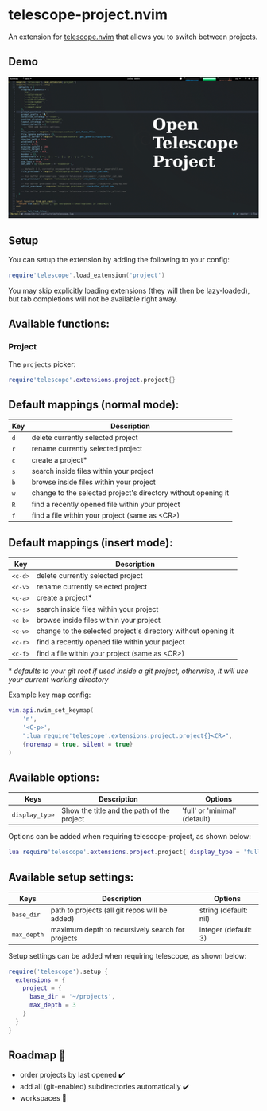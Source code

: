 # telescope-project.nvim

An extension for [telescope.nvim](https://github.com/nvim-telescope/telescope.nvim) 
that allows you to switch between projects.

## Demo

![Demo](./demo.gif)

## Setup

You can setup the extension by adding the following to your config:

```lua
require'telescope'.load_extension('project')
```

You may skip explicitly loading extensions (they will then be lazy-loaded), but tab completions will not be available right away.

## Available functions:

### Project

The `projects` picker:

```lua
require'telescope'.extensions.project.project{}
```

## Default mappings (normal mode):

| Key | Description                                                   |
|-----|---------------------------------------------------------------|
| `d` | delete currently selected project                             |
| `r` | rename currently selected project                             |
| `c` | create a project\*                                            |
| `s` | search inside files within your project                       |
| `b` | browse inside files within your project                       |
| `w` | change to the selected project's directory without opening it |
| `R` | find a recently opened file within your project               |
| `f` | find a file within your project (same as \<CR\>)              |

## Default mappings (insert mode):

| Key | Description                                                   |
|-----|---------------------------------------------------------------|
| `<c-d>` | delete currently selected project                             |
| `<c-v>` | rename currently selected project                             |
| `<c-a>` | create a project\*                                            |
| `<c-s>` | search inside files within your project                       |
| `<c-b>` | browse inside files within your project                       |
| `<c-w>` | change to the selected project's directory without opening it |
| `<c-r>` | find a recently opened file within your project               |
| `<c-f>` | find a file within your project (same as \<CR\>)              |

\* *defaults to your git root if used inside a git project, otherwise, it will use your current working directory*

Example key map config:

```lua
vim.api.nvim_set_keymap(
    'n',
    '<C-p>',
    ":lua require'telescope'.extensions.project.project{}<CR>",
    {noremap = true, silent = true}
)
```
 
## Available options:

| Keys           | Description                                 | Options                       |
|----------------|---------------------------------------------|-------------------------------|
| `display_type` | Show the title and the path of the project  | 'full' or 'minimal' (default) |

Options can be added when requiring telescope-project, as shown below:  

```lua
lua require'telescope'.extensions.project.project{ display_type = 'full' }
```

## Available setup settings:

| Keys        | Description                                      | Options                |
|-------------|--------------------------------------------------|------------------------|
| `base_dir`  | path to projects (all git repos will be added)   | string  (default: nil) |
| `max_depth` | maximum depth to recursively search for projects | integer (default: 3)   |

Setup settings can be added when requiring telescope, as shown below:  

```lua
require('telescope').setup {
  extensions = {
    project = {
      base_dir = '~/projects',
      max_depth = 3
    }
  }
}
```

## Roadmap :blue_car:

- order projects by last opened :heavy_check_mark:
- add all (git-enabled) subdirectories automatically :heavy_check_mark:
- workspaces :construction:
